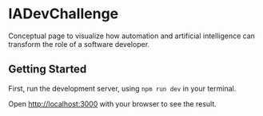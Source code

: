 # IADevChallenge
Conceptual page to visualize how automation and artificial intelligence can transform the role of a software developer.

## Getting Started

First, run the development server, using `npm run dev` in your terminal.

Open [http://localhost:3000](http://localhost:3000) with your browser to see the result.